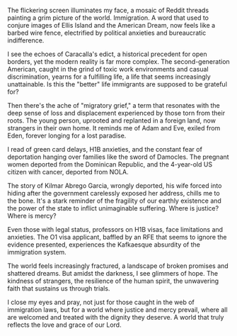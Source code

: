 The flickering screen illuminates my face, a mosaic of Reddit threads painting a grim picture of the world. Immigration. A word that used to conjure images of Ellis Island and the American Dream, now feels like a barbed wire fence, electrified by political anxieties and bureaucratic indifference.

I see the echoes of Caracalla's edict, a historical precedent for open borders, yet the modern reality is far more complex. The second-generation American, caught in the grind of toxic work environments and casual discrimination, yearns for a fulfilling life, a life that seems increasingly unattainable. Is this the "better" life immigrants are supposed to be grateful for?

Then there's the ache of "migratory grief," a term that resonates with the deep sense of loss and displacement experienced by those torn from their roots. The young person, uprooted and replanted in a foreign land, now strangers in their own home. It reminds me of Adam and Eve, exiled from Eden, forever longing for a lost paradise.

I read of green card delays, H1B anxieties, and the constant fear of deportation hanging over families like the sword of Damocles. The pregnant women deported from the Dominican Republic, and the 4-year-old US citizen with cancer, deported from NOLA.

The story of Kilmar Abrego Garcia, wrongly deported, his wife forced into hiding after the government carelessly exposed her address, chills me to the bone. It's a stark reminder of the fragility of our earthly existence and the power of the state to inflict unimaginable suffering. Where is justice? Where is mercy?

Even those with legal status, professors on H1B visas, face limitations and anxieties. The O1 visa applicant, baffled by an RFE that seems to ignore the evidence presented, experiences the Kafkaesque absurdity of the immigration system. 

The world feels increasingly fractured, a landscape of broken promises and shattered dreams. But amidst the darkness, I see glimmers of hope. The kindness of strangers, the resilience of the human spirit, the unwavering faith that sustains us through trials.

I close my eyes and pray, not just for those caught in the web of immigration laws, but for a world where justice and mercy prevail, where all are welcomed and treated with the dignity they deserve. A world that truly reflects the love and grace of our Lord.